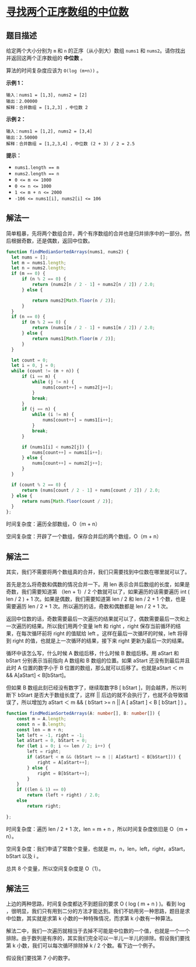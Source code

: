 # [寻找两个正序数组的中位数](https://leetcode.cn/problems/median-of-two-sorted-arrays)

## 题目描述

给定两个大小分别为 `m` 和 `n` 的正序（从小到大）数组 `nums1` 和 `nums2`。请你找出并返回这两个正序数组的 **中位数** 。

算法的时间复杂度应该为 `O(log (m+n))` 。

**示例 1：**

```
输入：nums1 = [1,3], nums2 = [2]
输出：2.00000
解释：合并数组 = [1,2,3] ，中位数 2
```

**示例 2：**

```
输入：nums1 = [1,2], nums2 = [3,4]
输出：2.50000
解释：合并数组 = [1,2,3,4] ，中位数 (2 + 3) / 2 = 2.5
```

**提示：**

- `nums1.length == m`
- `nums2.length == n`
- `0 <= m <= 1000`
- `0 <= n <= 1000`
- `1 <= m + n <= 2000`
- `-106 <= nums1[i], nums2[i] <= 106`

## 解法一

简单粗暴，先将两个数组合并，两个有序数组的合并也是归并排序中的一部分。然后根据奇数，还是偶数，返回中位数。

```typescript
function findMedianSortedArrays(nums1, nums2) {
  let nums = [];
  let m = nums1.length;
  let n = nums2.length;
  if (m == 0) {
      if (n % 2 == 0) {
          return (nums2[n / 2 - 1] + nums2[n / 2]) / 2.0;
      } else {

          return nums2[Math.floor(n / 2)];
      }
  }
  if (n == 0) {
      if (m % 2 == 0) {
          return (nums1[m / 2 - 1] + nums1[m / 2]) / 2.0;
      } else {
          return nums1[Math.floor(m / 2)];
      }
  }

  let count = 0;
  let i = 0, j = 0;
  while (count != (m + n)) {
      if (i == m) {
          while (j != n) {
              nums[count++] = nums2[j++];
          }
          break;
      }
      if (j == n) {
          while (i != m) {
              nums[count++] = nums1[i++];
          }
          break;
      }

      if (nums1[i] < nums2[j]) {
          nums[count++] = nums1[i++];
      } else {
          nums[count++] = nums2[j++];
      }
  }

  if (count % 2 == 0) {
      return (nums[count / 2 - 1] + nums[count / 2]) / 2.0;
  } else {
      return nums[Math.floor(count / 2)];
  }  
};
```

时间复杂度：遍历全部数组，O（m + n）

空间复杂度：开辟了一个数组，保存合并后的两个数组，O（m + n）

## 解法二



其实，我们不需要将两个数组真的合并，我们只需要找到中位数在哪里就可以了。

首先是怎么将奇数和偶数的情况合并一下。用 len 表示合并后数组的长度，如果是奇数，我们需要知道第 （len + 1）/ 2 个数就可以了，如果遍历的话需要遍历 int ( len / 2 ) + 1 次。如果是偶数，我们需要知道第 len / 2 和 len / 2 + 1 个数，也是需要遍历 len / 2 + 1 次。所以遍历的话，奇数和偶数都是 len / 2 + 1 次。

返回中位数的话，奇数需要最后一次遍历的结果就可以了，偶数需要最后一次和上一次遍历的结果。所以我们用两个变量 left 和 right ，right 保存当前循环的结果，在每次循环前将 right 的值赋给 left 。这样在最后一次循环的时候，left 将得到 right 的值，也就是上一次循环的结果，接下来 right 更新为最后一次的结果。

循环中该怎么写，什么时候 A 数组后移，什么时候 B 数组后移。用 aStart 和 bStart 分别表示当前指向 A 数组和 B 数组的位置。如果 aStart 还没有到最后并且此时 A 位置的数字小于 B 位置的数组，那么就可以后移了。也就是aStart ＜ m && A[aStart] < B[bStart]。

但如果 B 数组此刻已经没有数字了，继续取数字B [ bStart ]，则会越界，所以判断下 bStart 是否大于数组长度了，这样 || 后边的就不会执行了，也就不会导致错误了，所以增加为 aStart ＜ m && ( bStart >= n || A [ aStart ] < B [ bStart ] ) 。

```typescript
function findMedianSortedArrays(A: number[], B: number[]) {
    const m = A.length;
    const n = B.length;
    const len = m + n;
    let left = -1, right = -1;
    let aStart = 0, bStart = 0;
    for (let i = 0; i <= len / 2; i++) {
        left = right;
        if (aStart < m && (bStart >= n || A[aStart] < B[bStart])) {
            right = A[aStart++];
        } else {
            right = B[bStart++];
        }
    }
    if ((len & 1) == 0)
        return (left + right) / 2.0;
    else
        return right;
 
};
```

时间复杂度：遍历 len / 2 + 1 次，len = m + n ，所以时间复杂度依旧是 O（m + n）。

空间复杂度：我们申请了常数个变量，也就是 m，n，len，left，right，aStart，bStart 以及 i 。

总共 8 个变量，所以空间复杂度是 O（1）。



## 解法三

上边的两种思路，时间复杂度都达不到题目的要求 O ( log ( m + n ) )。看到 log ，很明显，我们只有用到二分的方法才能达到。我们不妨用另一种思路，题目是求中位数，其实就是求第 k 小数的一种特殊情况，而求第 k 小数有一种算法。

解法二中，我们一次遍历就相当于去掉不可能是中位数的一个值，也就是一个一个排除。由于数列是有序的，其实我们完全可以一半儿一半儿的排除。假设我们要找第 k 小数，我们可以每次循环排除掉 k / 2 个数。看下边一个例子。

假设我们要找第 7 小的数字。